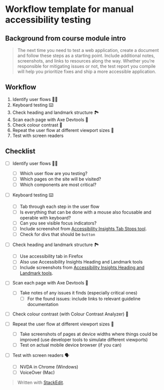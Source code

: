 # Workflow template for manual accessibility testing 

## Background from course module intro
> The next time you need to test a web application, create a document and follow these steps as a starting point. Include additional notes, screenshots, and links to resources along the way.
>Whether you’re responsible for mitigating issues or not, the test report you compile will help you prioritize fixes and ship a more accessible application.

## Workflow
1. Identify user flows 🕵️‍♂️
2. Keyboard testing ⌨️
3. Check heading and landmark structure 🏞
4. Scan each page with Axe Devtools 🧐
5. Check colour contrast 🎨
6. Repeat the user flow at different viewport sizes 📱
7. Test with screen readers

## Checklist

- [ ] Identify user flows 🕵️‍♂️
	- [ ] Which user flow are you testing?
	- [ ] Which pages on the site will be visited?
	- [ ] Which components are most critical?

- [ ] Keyboard testing ⌨️
	- [ ] Tab through each step in the user flow
	- [ ] Is everything that can be done with a mouse also focusable and operable with keyboard?
	- [ ] Can you see visible focus indicators?
	- [ ] Include screenshot from [Accessibility Insights Tab Stops tool](https://accessibilityinsights.io/downloads/).
	- [ ] Check for divs that should be `button`

- [ ] Check heading and landmark structure 🏞
	- [ ] Use accessibility tab in Firefox
	- [ ] Also use Accessibility Insights Heading and Landmark tools
	- [ ] Include screenshots from [Accessibility Insights Heading and Landmark tools](https://accessibilityinsights.io/downloads/).

- [ ] Scan each page with Axe Devtools 🧐
	- [ ] Take notes of any issues it finds (especially critical ones)
		- [ ] For the found issues: include links to relevant guideline documentation

- [ ] Check colour contrast (with Colour Contrast Analyzer) 🎨

- [ ] Repeat the user flow at different viewport sizes 📱
	- [ ] Take screenshots of pages at device widths where things could be improved (use developer tools to simulate different viewports)
	- [ ] Test on actual mobile device browser (if you can)

- [ ] Test with screen readers 🗣
	- [ ] NVDA in Chrome (Windows)
	- [ ] VoiceOver (Mac)

> Written with [StackEdit](https://stackedit.io/).
<!--stackedit_data:
eyJoaXN0b3J5IjpbLTM4MTIyOTAxLDE1MTI4Mzc1MjAsLTE2Mz
MwNDE0MzJdfQ==
-->